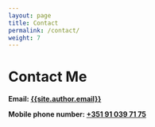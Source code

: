 ```yaml
---
layout: page
title: Contact
permalink: /contact/
weight: 7
---
```


# **Contact Me**

**Email: <a href="mailto:{{site.author.email}}"> {{site.author.email}} </a>**

**Mobile phone number: [ +351 91 039 71 75](tel:+351910397175)**